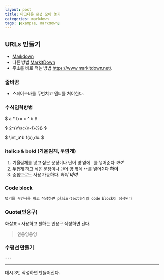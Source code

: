 ```yaml
---
layout: post
title: 마크다운 문법 모아 놓기
categories: markdown
tags: [example, markdown]
---
```


## URLs 만들기

- [Markdown][1]
- 다른 방법 [MarkItDown](https://www.markitdown.net/)
- 주소를 바로 적는 방법 <https://www.markitdown.net/>.

[1]: https://daringfireball.net/projects/markdown/

### 줄바꿈

- 스페이스바를 두번치고 엔터를 쳐야한다.

### 수식입력방법

$ a \* b = c ^ b $

$ 2^{\frac{n-1}{3}} $

$ \int_a^b f(x)\,dx. $

### italics & bold (기울임체, 두껍게)

1. 기울림체를 넣고 싶은 문장이나 단어 양 옆에 `_`를 넣어준다 _하이_
2. 두껍게 하고 싶은 문장이나 단어 양 옆에 `**`를 넣어준다 **하이**
3. 중첩으로도 사용 가능하다. _하이 **바이**_

### Code block

    탭키를 두번사용 하고 작성하면 plain-text형식의 code block이 생성된다

### Quote(인용구)

화살표 `>` 사용하고 원하는 인용구 작성하면 된다.

> 인용잉용잉

### 수평선 만들기

`---`

---

대시 3번 작성하면 만들어진다.
